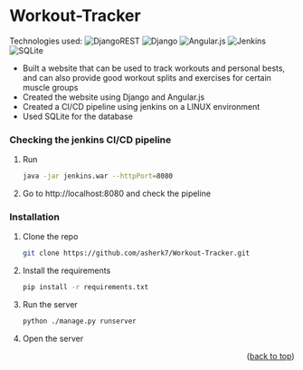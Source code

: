 # Workout-Tracker
Technologies used: ![DjangoREST](https://img.shields.io/badge/DJANGO-REST-ff1709?style=for-the-badge&logo=django&logoColor=white&color=ff1709&labelColor=gray) ![Django](https://img.shields.io/badge/django-%23092E20.svg?style=for-the-badge&logo=django&logoColor=white) ![Angular.js](https://img.shields.io/badge/angular.js-%23E23237.svg?style=for-the-badge&logo=angularjs&logoColor=white) ![Jenkins](https://img.shields.io/badge/jenkins-%232C5263.svg?style=for-the-badge&logo=jenkins&logoColor=white) ![SQLite](https://img.shields.io/badge/sqlite-%2307405e.svg?style=for-the-badge&logo=sqlite&logoColor=white)
* Built a website that can be used to track workouts and personal bests, and can also provide good workout splits and exercises for certain muscle groups  
* Created the website using Django and Angular.js  
* Created a CI/CD pipeline using jenkins on a LINUX environment  
* Used SQLite for the database  

### Checking the jenkins CI/CD pipeline

1. Run
    ```sh
    java -jar jenkins.war --httpPort=8080  
    ```
2. Go to http://localhost:8080 and check the pipeline

### Installation
 
1. Clone the repo
   ```sh
   git clone https://github.com/asherk7/Workout-Tracker.git
   ```
2. Install the requirements
    ```sh
    pip install -r requirements.txt
    ```
3. Run the server
   ```sh
   python ./manage.py runserver
   ```
4. Open the server

<p align="right">(<a href="#readme-top">back to top</a>)</p>